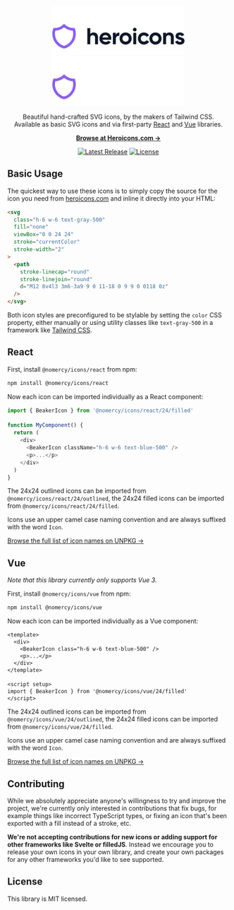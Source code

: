 <p align="center">
  <a href="https://heroicons.com/#gh-light-mode-only" target="_blank">
    <img src="./.github/logo-light.svg" alt="Heroicons" width="300">
  </a>
  <a href="https://heroicons.com/#gh-dark-mode-only" target="_blank">
    <img src="./.github/logo-dark.svg" alt="Heroicons" width="300">
  </a>
</p>

<p align="center">
  Beautiful hand-crafted SVG icons, by the makers of Tailwind CSS. <br>Available as basic SVG icons and via first-party <a href="#react">React</a> and <a href="#vue">Vue</a> libraries.
<p>

<p align="center">
  <a href="https://heroicons.com"><strong>Browse at Heroicons.com &rarr;</strong></a>
</p>

<p align="center">
    <a href="https://github.com/tailwindlabs/heroicons/releases"><img src="https://img.shields.io/npm/v/heroicons" alt="Latest Release"></a>
    <a href="https://github.com/tailwindlabs/heroicons/blob/master/LICENSE"><img src="https://img.shields.io/npm/l/heroicons.svg" alt="License"></a>
</p>

## Basic Usage

The quickest way to use these icons is to simply copy the source for the icon you need from [heroicons.com](https://heroicons.com) and inline it directly into your HTML:

```html
<svg
  class="h-6 w-6 text-gray-500"
  fill="none"
  viewBox="0 0 24 24"
  stroke="currentColor"
  stroke-width="2"
>
  <path
    stroke-linecap="round"
    stroke-linejoin="round"
    d="M12 8v4l3 3m6-3a9 9 0 11-18 0 9 9 0 0118 0z"
  />
</svg>
```

Both icon styles are preconfigured to be stylable by setting the `color` CSS property, either manually or using utility classes like `text-gray-500` in a framework like [Tailwind CSS](https://tailwindcss.com).

## React

First, install `@nomercy/icons/react` from npm:

```sh
npm install @nomercy/icons/react
```

Now each icon can be imported individually as a React component:

```js
import { BeakerIcon } from '@nomercy/icons/react/24/filled'

function MyComponent() {
  return (
    <div>
      <BeakerIcon className="h-6 w-6 text-blue-500" />
      <p>...</p>
    </div>
  )
}
```

The 24x24 outlined icons can be imported from `@nomercy/icons/react/24/outlined`, the 24x24 filled icons can be imported from `@nomercy/icons/react/24/filled`.

Icons use an upper camel case naming convention and are always suffixed with the word `Icon`.

[Browse the full list of icon names on UNPKG &rarr;](https://unpkg.com/browse/@nomercy/icons/react/24/outlined/)

## Vue

_Note that this library currently only supports Vue 3._

First, install `@nomercy/icons/vue` from npm:

```sh
npm install @nomercy/icons/vue
```

Now each icon can be imported individually as a Vue component:

```vue
<template>
  <div>
    <BeakerIcon class="h-6 w-6 text-blue-500" />
    <p>...</p>
  </div>
</template>

<script setup>
import { BeakerIcon } from '@nomercy/icons/vue/24/filled'
</script>
```

The 24x24 outlined icons can be imported from `@nomercy/icons/vue/24/outlined`, the 24x24 filled icons can be imported from `@nomercy/icons/vue/24/filled`.

Icons use an upper camel case naming convention and are always suffixed with the word `Icon`.

[Browse the full list of icon names on UNPKG &rarr;](https://unpkg.com/browse/@nomercy/icons/vue/24/outlined/)

## Contributing

While we absolutely appreciate anyone's willingness to try and improve the project, we're currently only interested in contributions that fix bugs, for example things like incorrect TypeScript types, or fixing an icon that's been exported with a fill instead of a stroke, etc.

**We're not accepting contributions for new icons or adding support for other frameworks like Svelte or filledJS**. Instead we encourage you to release your own icons in your own library, and create your own packages for any other frameworks you'd like to see supported.

## License

This library is MIT licensed.
